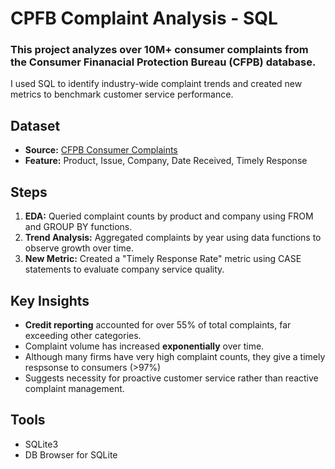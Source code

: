 #  CPFB Complaint Analysis - SQL 

### This project analyzes over 10M+ consumer complaints from the Consumer Finanacial Protection Bureau (CFPB) database.  

I used SQL to identify industry-wide complaint trends and created new metrics to benchmark customer service performance.

## Dataset
- **Source:** [CFPB Consumer Complaints](https://www.consumerfinance.gov/data-research/consumer-complaints/)
- **Feature:** Product, Issue, Company, Date Received, Timely Response

## Steps
1. **EDA:** Queried complaint counts by product and company using FROM and GROUP BY functions.
2. **Trend Analysis:** Aggregated complaints by year using data functions to observe growth over time.
3. **New Metric:** Created a "Timely Response Rate" metric using CASE statements to evaluate company service quality.

## Key Insights
- **Credit reporting** accounted for over 55% of total complaints, far exceeding other categories.
- Complaint volume has increased **exponentially** over time.
- Although many firms have very high complaint counts, they give a timely respsonse to consumers (>97%)
- Suggests necessity for proactive customer service rather than reactive complaint management.

 ## Tools
- SQLite3
- DB Browser for SQLite

